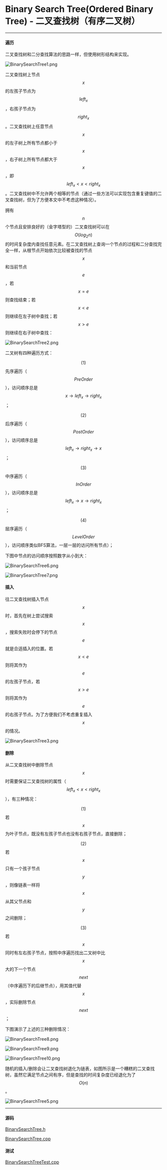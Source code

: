 <script type="text/javascript" src="https://cdnjs.cloudflare.com/ajax/libs/mathjax/2.7.1/MathJax.js?config=TeX-AMS-MML_HTMLorMML"></script>

# Binary Search Tree(Ordered Binary Tree) - 二叉查找树（有序二叉树）

--------

#### 遍历

二叉查找树和二分查找算法的思路一样，但使用树形结构来实现。

![BinarySearchTree1.png](../res/BinarySearchTree1.png)

二叉查找树上节点$$ x $$的左孩子节点为$$ left_{x} $$，右孩子节点为$$ right_{x} $$。二叉查找树上任意节点$$ x $$的左子树上所有节点都小于$$ x $$，右子树上所有节点都大于$$ x $$，即$$ left_{x} \lt x \lt right_{x} $$。二叉查找树中不允许两个相等的节点（通过一些方法可以实现包含重复键值的二叉查找树，但为了方便本文中不考虑这种情况）。

拥有$$ n $$个节点且安排良好的（金字塔型的）二叉查找树可以在$$ O(log_2 n) $$的时间复杂度内查找任意元素。在二叉查找树上查询一个节点的过程和二分查找完全一样，从根节点开始依次比较被查找的节点$$ x $$和当前节点$$ e $$，若$$ x = e $$则查找结束；若$$ x \lt e $$则继续在左子树中查找；若$$ x \gt e $$则继续在右子树中查找：

![BinarySearchTree2.png](../res/BinarySearchTree2.png)

二叉树有四种遍历方式：

$$ (1) $$ 先序遍历（$$ PreOrder $$），访问顺序总是$$ x \rightarrow left_{x} \rightarrow right_{x} $$；

$$ (2) $$ 后序遍历（$$ PostOrder $$），访问顺序总是$$ left_{x} \rightarrow right_{x} \rightarrow x $$；

$$ (3) $$ 中序遍历（$$ InOrder $$），访问顺序总是$$ left_{x} \rightarrow x \rightarrow right_{x} $$；

$$ (4) $$ 层序遍历（$$ LevelOrder $$），访问顺序类似BFS算法，一层一层的访问所有节点）；

下图中节点的访问顺序按照数字从小到大：

![BinarySearchTree6.png](../res/BinarySearchTree6.png)

![BinarySearchTree7.png](../res/BinarySearchTree7.png)

#### 插入

往二叉查找树插入节点$$ x $$时，首先在树上尝试搜索$$ x $$，搜索失败时会停下的节点$$ e $$就是合适插入的位置。若$$ x \lt e $$则将其作为$$ e $$的左孩子节点，若$$ x \gt e $$则将其作为$$ e $$的右孩子节点。为了方便我们不考虑重复插入$$ x $$的情况。

![BinarySearchTree3.png](../res/BinarySearchTree3.png)

#### 删除

从二叉查找树中删除节点$$ x $$时需要保证二叉查找树的属性（$$ left_{x} \lt x \lt right_{x} $$），有三种情况：

$$ (1) $$ 若$$ x $$为叶子节点，既没有左孩子节点也没有右孩子节点，直接删除；

$$ (2) $$ 若$$ x $$只有一个孩子节点$$ y $$，则像链表一样将$$ x $$从其父节点和$$ y $$之间删除；

$$ (3) $$ 若$$ x $$同时有左右孩子节点，按照中序遍历找出二叉树中比$$ x $$大的下一个节点$$ next $$（中序遍历下的后继节点），用其值代替$$ x $$，实际删除节点$$ next $$；

下图演示了上述的三种删除情况：

![BinarySearchTree8.png](../res/BinarySearchTree8.png)

![BinarySearchTree9.png](../res/BinarySearchTree9.png)

![BinarySearchTree10.png](../res/BinarySearchTree10.png)

随机的插入/删除会让二叉查找树退化为链表，如图所示是一个糟糕的二叉查找树，虽然它满足节点之间有序，但是查找的时间复杂度已经退化为了$$ O(n) $$。

![BinarySearchTree5.png](../res/BinarySearchTree5.png)

--------

#### 源码

[BinarySearchTree.h](https://github.com/linrongbin16/Way-to-Algorithm/blob/master/src/DataStructure/BinarySearchTree.h)

[BinarySearchTree.cpp](https://github.com/linrongbin16/Way-to-Algorithm/blob/master/src/DataStructure/BinarySearchTree.cpp)

#### 测试

[BinarySearchTreeTest.cpp](https://github.com/linrongbin16/Way-to-Algorithm/blob/master/src/DataStructure/BinarySearchTreeTest.cpp)

